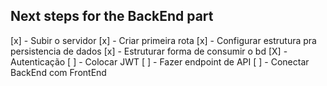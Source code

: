 ## Next steps for the BackEnd part

[x] - Subir o servidor
[x] - Criar primeira rota
[x] - Configurar estrutura pra persistencia de dados
[x] - Estruturar forma de consumir o bd
[X] - Autenticação
[ ] - Colocar JWT
[ ] - Fazer endpoint de API
[ ] - Conectar BackEnd com FrontEnd